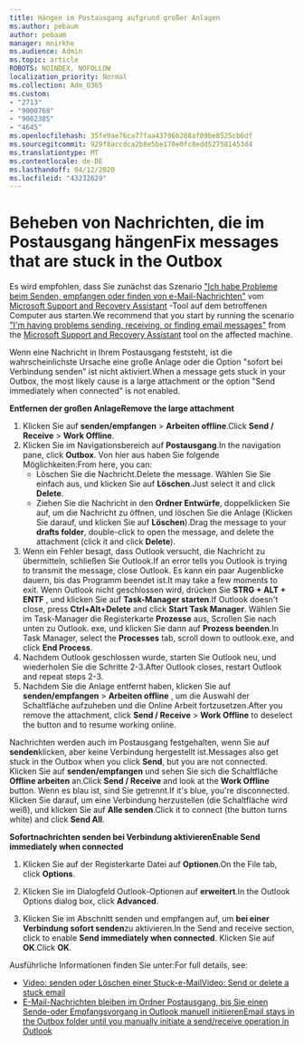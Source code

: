 ```yaml
---
title: Hängen im Postausgang aufgrund großer Anlagen
ms.author: pebaum
author: pebaum
manager: mnirkhe
ms.audience: Admin
ms.topic: article
ROBOTS: NOINDEX, NOFOLLOW
localization_priority: Normal
ms.collection: Adm_O365
ms.custom:
- "2713"
- "9000768"
- "9002385"
- "4645"
ms.openlocfilehash: 35fe9ae76ca77faa43796b288af09be8525cb6df
ms.sourcegitcommit: 929f8accdca2b8e5be170e0fc8edd527581453d4
ms.translationtype: MT
ms.contentlocale: de-DE
ms.lasthandoff: 04/12/2020
ms.locfileid: "43232629"
---
```

# <a name="fix-messages-that-are-stuck-in-the-outbox"></a><span data-ttu-id="e5fd7-102">Beheben von Nachrichten, die im Postausgang hängen</span><span class="sxs-lookup"><span data-stu-id="e5fd7-102">Fix messages that are stuck in the Outbox</span></span>

<span data-ttu-id="e5fd7-103">Es wird empfohlen, dass Sie zunächst das Szenario ["Ich habe Probleme beim Senden, empfangen oder finden von e-Mail-Nachrichten"](https://aka.ms/SaRA-OutlookSendReceive) vom [Microsoft Support and Recovery Assistant](https://diagnostics.office.com/#/) -Tool auf dem betroffenen Computer aus starten.</span><span class="sxs-lookup"><span data-stu-id="e5fd7-103">We recommend that you start by running the scenario ["I'm having problems sending, receiving, or finding email messages"](https://aka.ms/SaRA-OutlookSendReceive) from the [Microsoft Support and Recovery Assistant](https://diagnostics.office.com/#/) tool on the affected machine.</span></span>

<span data-ttu-id="e5fd7-104">Wenn eine Nachricht in Ihrem Postausgang feststeht, ist die wahrscheinlichste Ursache eine große Anlage oder die Option "sofort bei Verbindung senden" ist nicht aktiviert.</span><span class="sxs-lookup"><span data-stu-id="e5fd7-104">When a message gets stuck in your Outbox, the most likely cause is a large attachment or the option "Send immediately when connected" is not enabled.</span></span>

<span data-ttu-id="e5fd7-105">**Entfernen der großen Anlage**</span><span class="sxs-lookup"><span data-stu-id="e5fd7-105">**Remove the large attachment**</span></span>

1. <span data-ttu-id="e5fd7-106">Klicken Sie auf **senden/empfangen** > **Arbeiten offline**.</span><span class="sxs-lookup"><span data-stu-id="e5fd7-106">Click **Send / Receive** > **Work Offline**.</span></span> 
2. <span data-ttu-id="e5fd7-107">Klicken Sie im Navigationsbereich auf **Postausgang**.</span><span class="sxs-lookup"><span data-stu-id="e5fd7-107">In the navigation pane, click **Outbox**.</span></span> <span data-ttu-id="e5fd7-108">Von hier aus haben Sie folgende Möglichkeiten:</span><span class="sxs-lookup"><span data-stu-id="e5fd7-108">From here, you can:</span></span> 
    - <span data-ttu-id="e5fd7-109">Löschen Sie die Nachricht.</span><span class="sxs-lookup"><span data-stu-id="e5fd7-109">Delete the message.</span></span> <span data-ttu-id="e5fd7-110">Wählen Sie Sie einfach aus, und klicken Sie auf **Löschen**.</span><span class="sxs-lookup"><span data-stu-id="e5fd7-110">Just select it and click **Delete**.</span></span>
    - <span data-ttu-id="e5fd7-111">Ziehen Sie die Nachricht in den **Ordner Entwürfe**, doppelklicken Sie auf, um die Nachricht zu öffnen, und löschen Sie die Anlage (Klicken Sie darauf, und klicken Sie auf **Löschen**).</span><span class="sxs-lookup"><span data-stu-id="e5fd7-111">Drag the message to your **drafts folder**, double-click to open the message, and delete the attachment (click it and click **Delete**).</span></span>
3. <span data-ttu-id="e5fd7-112">Wenn ein Fehler besagt, dass Outlook versucht, die Nachricht zu übermitteln, schließen Sie Outlook.</span><span class="sxs-lookup"><span data-stu-id="e5fd7-112">If an error tells you Outlook is trying to transmit the message, close Outlook.</span></span> <span data-ttu-id="e5fd7-113">Es kann ein paar Augenblicke dauern, bis das Programm beendet ist.</span><span class="sxs-lookup"><span data-stu-id="e5fd7-113">It may take a few moments to exit.</span></span> <span data-ttu-id="e5fd7-114">Wenn Outlook nicht geschlossen wird, drücken Sie **STRG + ALT + ENTF** , und klicken Sie auf **Task-Manager starten**.</span><span class="sxs-lookup"><span data-stu-id="e5fd7-114">If Outlook doesn't close, press **Ctrl+Alt+Delete** and click **Start Task Manager**.</span></span> <span data-ttu-id="e5fd7-115">Wählen Sie im Task-Manager die Registerkarte **Prozesse** aus, Scrollen Sie nach unten zu Outlook. exe, und klicken Sie dann auf **Prozess beenden**.</span><span class="sxs-lookup"><span data-stu-id="e5fd7-115">In Task Manager, select the **Processes** tab, scroll down to outlook.exe, and click **End Process**.</span></span>
4. <span data-ttu-id="e5fd7-116">Nachdem Outlook geschlossen wurde, starten Sie Outlook neu, und wiederholen Sie die Schritte 2-3.</span><span class="sxs-lookup"><span data-stu-id="e5fd7-116">After Outlook closes, restart Outlook and repeat steps 2-3.</span></span> 
5. <span data-ttu-id="e5fd7-117">Nachdem Sie die Anlage entfernt haben, klicken Sie auf **senden/empfangen** > **Arbeiten offline** , um die Auswahl der Schaltfläche aufzuheben und die Online Arbeit fortzusetzen.</span><span class="sxs-lookup"><span data-stu-id="e5fd7-117">After you remove the attachment, click **Send / Receive** > **Work Offline** to deselect the button and to resume working online.</span></span> 

<span data-ttu-id="e5fd7-118">Nachrichten werden auch im Postausgang festgehalten, wenn Sie auf **senden**klicken, aber keine Verbindung hergestellt ist.</span><span class="sxs-lookup"><span data-stu-id="e5fd7-118">Messages also get stuck in the Outbox when you click **Send**, but you are not connected.</span></span> <span data-ttu-id="e5fd7-119">Klicken Sie auf **senden/empfangen** und sehen Sie sich die Schaltfläche **Offline arbeiten** an.</span><span class="sxs-lookup"><span data-stu-id="e5fd7-119">Click **Send / Receive** and look at the **Work Offline** button.</span></span> <span data-ttu-id="e5fd7-120">Wenn es blau ist, sind Sie getrennt.</span><span class="sxs-lookup"><span data-stu-id="e5fd7-120">If it's blue, you're disconnected.</span></span> <span data-ttu-id="e5fd7-121">Klicken Sie darauf, um eine Verbindung herzustellen (die Schaltfläche wird weiß), und klicken Sie auf **Alle senden**.</span><span class="sxs-lookup"><span data-stu-id="e5fd7-121">Click it to connect (the button turns white) and click **Send All**.</span></span>
 
<span data-ttu-id="e5fd7-122">**Sofortnachrichten senden bei Verbindung aktivieren**</span><span class="sxs-lookup"><span data-stu-id="e5fd7-122">**Enable Send immediately when connected**</span></span>
 
1. <span data-ttu-id="e5fd7-123">Klicken Sie auf der Registerkarte Datei auf **Optionen**.</span><span class="sxs-lookup"><span data-stu-id="e5fd7-123">On the File tab, click **Options**.</span></span>

2. <span data-ttu-id="e5fd7-124">Klicken Sie im Dialogfeld Outlook-Optionen auf **erweitert**.</span><span class="sxs-lookup"><span data-stu-id="e5fd7-124">In the Outlook Options dialog box, click **Advanced**.</span></span>

3. <span data-ttu-id="e5fd7-125">Klicken Sie im Abschnitt senden und empfangen auf, um **bei einer Verbindung sofort senden**zu aktivieren.</span><span class="sxs-lookup"><span data-stu-id="e5fd7-125">In the Send and receive section, click to enable **Send immediately when connected**.</span></span> <span data-ttu-id="e5fd7-126">Klicken Sie auf **OK**.</span><span class="sxs-lookup"><span data-stu-id="e5fd7-126">Click **OK**.</span></span>
 
<span data-ttu-id="e5fd7-127">Ausführliche Informationen finden Sie unter:</span><span class="sxs-lookup"><span data-stu-id="e5fd7-127">For full details, see:</span></span>
- [<span data-ttu-id="e5fd7-128">Video: senden oder Löschen einer Stuck-e-Mail</span><span class="sxs-lookup"><span data-stu-id="e5fd7-128">Video: Send or delete a stuck email</span></span>](https://support.office.com/article/Video-Send-or-delete-an-email-stuck-in-your-outbox-26d5d34a-4e5f-444a-a9e8-44db04a94dec) 
- [<span data-ttu-id="e5fd7-129">E-Mail-Nachrichten bleiben im Ordner Postausgang, bis Sie einen Sende-oder Empfangsvorgang in Outlook manuell initiieren</span><span class="sxs-lookup"><span data-stu-id="e5fd7-129">Email stays in the Outbox folder until you manually initiate a send/receive operation in Outlook</span></span>](https://support.microsoft.com/help/2797572/email-stays-in-the-outbox-folder-until-you-manually-initiate-a-send-re)
